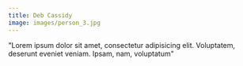 ```yaml
---
title: Deb Cassidy
image: images/person_3.jpg
---
```

"Lorem ipsum dolor sit amet, consectetur adipisicing elit. Voluptatem, deserunt eveniet veniam. Ipsam, nam, voluptatum"